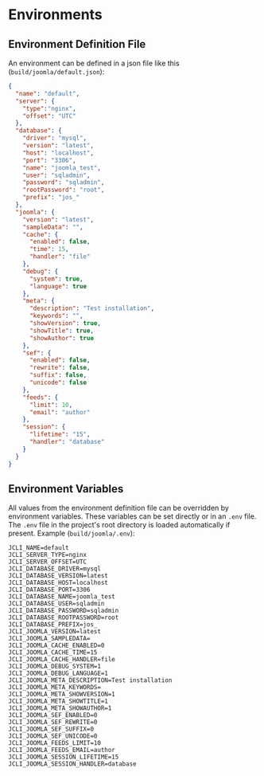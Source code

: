 # Environments

## Environment Definition File

An environment can be defined in a json file like this (`build/joomla/default.json`):

```json
{
  "name": "default",
  "server": {
    "type":"nginx",
    "offset": "UTC"
  },
  "database": {
    "driver": "mysql",
    "version": "latest",
    "host": "localhost",
    "port": "3306",
    "name": "joomla_test",
    "user": "sqladmin",
    "password": "sqladmin",
    "rootPassword": "root",
    "prefix": "jos_"
  },
  "joomla": {
    "version": "latest",
    "sampleData": "",
    "cache": {
      "enabled": false,
      "time": 15,
      "handler": "file"
    },
    "debug": {
      "system": true,
      "language": true
    },
    "meta": {
      "description": "Test installation",
      "keywords": "",
      "showVersion": true,
      "showTitle": true,
      "showAuthor": true
    },
    "sef": {
      "enabled": false,
      "rewrite": false,
      "suffix": false,
      "unicode": false
    },
    "feeds": {
      "limit": 10,
      "email": "author"
    },
    "session": {
      "lifetime": "15",
      "handler": "database"
    }
  }
}
```

## Environment Variables

All values from the environment definition file can be overridden by environment variables.
These variables can be set directly or in an `.env` file. 
The `.env` file in the project's root directory is loaded automatically if present.
Example (`build/joomla/.env`):

```dotenv
JCLI_NAME=default
JCLI_SERVER_TYPE=nginx
JCLI_SERVER_OFFSET=UTC
JCLI_DATABASE_DRIVER=mysql
JCLI_DATABASE_VERSION=latest
JCLI_DATABASE_HOST=localhost
JCLI_DATABASE_PORT=3306
JCLI_DATABASE_NAME=joomla_test
JCLI_DATABASE_USER=sqladmin
JCLI_DATABASE_PASSWORD=sqladmin
JCLI_DATABASE_ROOTPASSWORD=root
JCLI_DATABASE_PREFIX=jos_
JCLI_JOOMLA_VERSION=latest
JCLI_JOOMLA_SAMPLEDATA=
JCLI_JOOMLA_CACHE_ENABLED=0
JCLI_JOOMLA_CACHE_TIME=15
JCLI_JOOMLA_CACHE_HANDLER=file
JCLI_JOOMLA_DEBUG_SYSTEM=1
JCLI_JOOMLA_DEBUG_LANGUAGE=1
JCLI_JOOMLA_META_DESCRIPTION=Test installation
JCLI_JOOMLA_META_KEYWORDS=
JCLI_JOOMLA_META_SHOWVERSION=1
JCLI_JOOMLA_META_SHOWTITLE=1
JCLI_JOOMLA_META_SHOWAUTHOR=1
JCLI_JOOMLA_SEF_ENABLED=0
JCLI_JOOMLA_SEF_REWRITE=0
JCLI_JOOMLA_SEF_SUFFIX=0
JCLI_JOOMLA_SEF_UNICODE=0
JCLI_JOOMLA_FEEDS_LIMIT=10
JCLI_JOOMLA_FEEDS_EMAIL=author
JCLI_JOOMLA_SESSION_LIFETIME=15
JCLI_JOOMLA_SESSION_HANDLER=database
```
